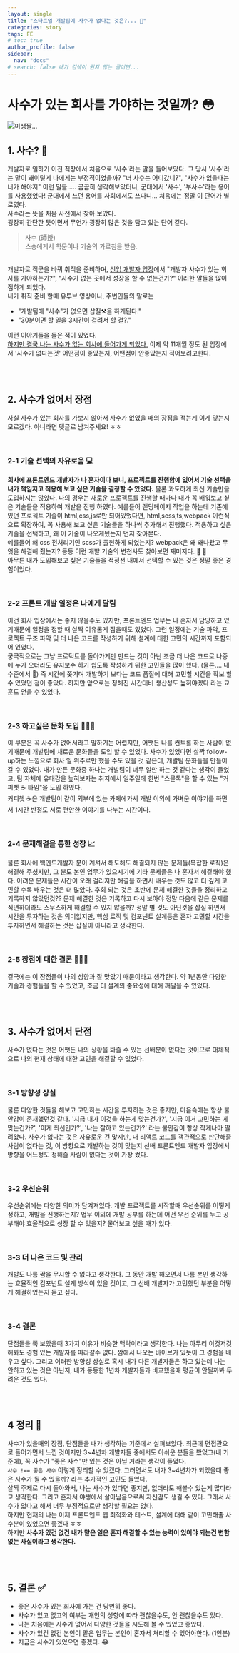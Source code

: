 ```yaml
---
layout: single
title: "스타트업 개발팀에 사수가 없다는 것은?... 🤔"
categories: story
tags: FE
# toc: true
author_profile: false
sidebar:
  nav: "docs"
# search: false 내가 검색이 원치 않는 글이면...
---
```


# 사수가 있는 회사를 가야하는 것일까? 😳

![미생짤...](/images/2022-12-18-seventh/misang.webp)

## 1. 사수? 🤔

개발자로 일하기 이전 직장에서 처음으로 '사수'라는 말을 들어보았다. 그 당시 '사수'라는 말이 왜이렇게 나에게는 부정적이었을까? "너 사수는 어디갔니?", "사수가 없을때는 너가 해야지" 이런 말들..... 곰곰히 생각해보았더니, 군대에서 '사수', '부사수'라는 용어를 사용했었다! 군대에서 쓰던 용어를 사회에서도 쓰다니... 처음에는 정말 이 단어가 별로였다. <br>
사수라는 뜻을 처음 사전에서 찾아 보았다.<br> 굉장히 간단한 뜻이면서 무언가 굉장히 많은 것을 담고 있는 단어 같다.
<br>

> 사수 (師授)<br>
> 스승에게서 학문이나 기술의 가르침을 받음.

<br>
개발자로 직군을 바꿔 취직을 준비하며, <u>신입 개발자 입장</u>에서 "개발자 사수가 있는 회사를 가야하는가?", "사수가 없는 곳에서 성장을 할 수 없는건가?" 이러한 말들을 많이 접하게 되었다. <br>
내가 취직 준비 할때 유투브 영상이나, 주변인들의 말로는

- "개발팀에 "사수"가 없으면 삽질⚒️을 하게된다."
- "30분이면 할 일을 3시간이 걸려서 할 걸?."<br>

이런 이야기들을 들은 적이 있었다.<br> <u>하지만 결국 나는 사수가 없는 회사에 들어가게 되었다.</u> 이제 약 11개월 정도 된 입장에서 '사수가 없다는것' 어떤점이 좋았는지, 어떤점이 안좋았는지 적어보려고한다.

<br>
<br>

## 2. 사수가 없어서 장점

사실 사수가 있는 회사를 가보지 않아서 사수가 없었을 때의 장점을 적는게 이게 맞는지 모르겠다. 아니라면 댓글로 남겨주세요! ㅎㅎ

<br>

### 2-1 기술 선택의 자유로움 💻

**회사에 프론트엔드 개발자가 나 혼자이다 보니, 프로젝트를 진행함에 있어서 기술 선택을 내가 책임지고 적용해 보고 싶은 기술을 결정할 수 있었다.** 물론 과도하게 최신 기술만을 도입하지는 않았다. 나의 경우는 새로운 프로젝트를 진행할 때마다 내가 꼭 배워보고 싶은 기술들을 적용하여 개발을 진행 하였다. 예를들어 랜딩페이지 작업을 하는데 기존에 있던 프로젝트 기술이 html,css,js로만 되어있었다면, html,scss,ts,webpack 이런식으로 확장하여, 꼭 사용해 보고 싶은 기술들을 하나씩 추가해서 진행했다. 적용하고 싶은 기술을 선택하고, 왜 이 기술이 나오게됬는지 먼저 찾아본다. <br> 예를들어 왜 css 전처리기인 scss가 출현하게 되었는지? webpack은 왜 왜나왔고 무엇을 해결해 줬는지? 등등 이런 개발 기술의 변천사도 찾아보면 재미지다. 🤣 🤣<br>
아무튼 내가 도입해보고 싶은 기술들을 적정선 내에서 선택할 수 있는 것은 정말 좋은 경험이었다.

<br>

### 2-2 프론트 개발 일정은 나에게 달림

이건 회사 입장에서는 좋지 않을수도 있지만, 프론트엔드 업무는 나 혼자서 담당하고 있기때문에 일정을 정할 때 살짝 여유롭게 잡을때도 있었다. 그런 일정에는 기술 파악, 프로젝트 구조 파악 및 더 나은 코드를 작성하기 위해 설계에 대한 고민의 시간까지 포함되어 있었다. <br>
궁극적으로는 그냥 프로덕트를 돌아가게만 만드는 것이 아닌 조금 더 나은 코드로 나중에 누가 오더라도 유지보수 하기 쉽도록 작성하기 위한 고민들을 많이 했다. (물론.... 내 수준에서 🥲)
즉 시간에 쫒기며 개발하기 보다는 코드 품질에 대해 고민할 시간을 확보 할 수 있었던 점이 좋았다. 하지만 앞으로는 정해진 시간대비 생산성도 높혀야겠다 라는 교훈도 얻을 수 있었다.

<br>

### 2-3 하고싶은 문화 도입 🧑🏻‍💻

이 부분은 꼭 사수가 없어서라고 말하기는 어렵지만, 어쨋든 나를 컨트롤 하는 사람이 없기때문에 개발팀에 새로운 문화들을 도입 할 수 있었다. 사수가 있었다면 살짝 follow-up하는 느낌으로 회사 일 위주로만 했을 수도 있을 것 같은데, 개발팀 문화들을 만들어 갈 수 있었다. 내가 만든 문화중 하나는 개발팀이 너무 일만 하는 것 같다는 생각이 들었고, 팀 자체에 유대감을 높혀보자는 취지에서 일주일에 한번 "스몰톡"을 할 수 있는 "커피쳇 ☕️ 타임"을 도입 하였다. <br>커피쳇 ☕️은 개발팀이 같이 외부에 있는 카페에가서 개발 이외에 가벼운 이야기를 하면서 1시간 반정도 서로 편안한 이야기를 나누는 시간이다.

<br>

### 2-4 문제해결을 통한 성장 📈

물론 회사에 백엔드개발자 분이 계셔서 해도해도 해결되지 않는 문제들(복잡한 로직)은 해결해 주셨지만, 그 분도 본인 업무가 있으시기에 기타 문제들은 나 혼자서 해결해야 했다. 어려운 문제들은 시간이 오래 걸리지만 해결을 하면서 배우는 것도 많고 더 깊게 고민할 수록 배우는 것은 더 많았다. 후회 되는 것은 초반에 문제 해결한 것들을 정리하고 기록하지 않았던것?? 문제 해결한 것은 기록하고 다시 보아야 정말 다음에 같은 문제를 직면하더라도 스무스하게 해결할 수 있지 않을까? 정말 별 것도 아닌것을 삽질 하면서 시간을 투자하는 것은 의미없지만, 핵심 로직 및 컴포넌트 설계등은 혼자 고민할 시간을 투자하면서 해결하는 것은 삽질이 아니라고 생각한다.

<br>

### 2-5 장점에 대한 결론 🧑🏻‍⚖️

결국에는 이 장점들이 나의 성향과 잘 맞았기 때문이라고 생각한다. 약 1년동안 다양한 기술과 경험들을 할 수 있었고, 조금 더 설계의 중요성에 대해 깨달을 수 있었다.

<br>
<br>

## 3. 사수가 없어서 단점

사수가 없다는 것은 어쨋든 나의 상황을 봐줄 수 있는 선배분이 없다는 것이므로 대체적으로 나의 현재 상태에 대한 고민을 해결할 수 없었다.

<br>

### 3-1 방향성 상실

물론 다양한 것들을 해보고 고민하는 시간을 투자하는 것은 좋지만, 마음속에는 항상 불안감이 존재했던것 같다. '지금 내가 이것을 하는게 맞는건가?', '지금 이거 고민하는 게 맞는건가?', '이게 최선인가?', '나는 잘하고 있는건가?' 라는 불안감이 항상 작게나마 딸려왔다. 사수가 없다는 것은 자유로운 건 맞지만, 내 리액트 코드를 객관적으로 판단해줄 사람이 없다는 것, 이 방향으로 개발하는 것이 맞는지 선배 프론트엔드 개발자 입장에서 방향을 어느정도 정해줄 사람이 없다는 것이 가장 컸다.

<br>

### 3-2 우선순위

우선순위에는 다양한 의미가 담겨져있다. 개발 프로젝트를 시작할때 우선순위를 어떻게 정하고, 개발을 진행하는지? 업무 이외에 개발 공부를 하는데 어떤 우선 순위를 두고 공부해야 효율적으로 성장 할 수 있을지? 물어보고 싶을 때가 있다.

<br>

### 3-3 더 나은 코드 및 관리

개발도 나름 짬을 무시할 수 없다고 생각한다. 그 동안 개발 해오면서 나름 본인 생각하는 효율적인 컴포넌트 설계 방식이 있을 것이고, 그 선배 개발자가 고민했던 부분을 어떻게 해결하였는지 듣고 싶다.

<br>

### 3-4 결론

단점들을 쭉 보았을때 3가지 이유가 비슷한 맥락이라고 생각한다. 나는 아무리 이것저것 해봐도 경험 있는 개발자를 따라갈수 없다. 짬에서 나오는 바이브가 있듯이 그 경험을 배우고 싶다. 그리고 이러한 방향성 상실로 혹시 내가 다른 개발자들은 하고 있는데 나는 안하고 있는 것은 아닌지, 내가 동등한 1년차 개발자들과 비교했을때 평균이 안될까봐 두려운 것도 있다.

<br>
<br>

## 4 정리 🧹

사수가 있을때의 장점, 단점들을 내가 생각하는 기준에서 살펴보았다. 최근에 면접관으로 들어가면서 느낀 것이지만 3~4년차 개발자들 중에서도 아쉬운 분들을 봤었고(내 기준에), 꼭 사수가 "좋은 사수"만 있는 것은 아닐 거라는 생각이 들었다.<br>
`사수 !== 좋은 사수` 이렇게 정리할 수 있겠다. 그러면서도 내가 3~4년차가 되었을때 좋은 사수가 될 수 있을까? 라는 추가적인 고민도 들었다. <br> 살짝 주제로 다시 돌아와서, 나는 사수가 있다면 좋지만, 없더라도 해볼수 있는게 많다라고 생각한다. 그리고 혼자서 야생에서 살아남음으로써 자신감도 생길 수 있다. 그래서 사수가 없다고 해서 너무 부정적으로만 생각할 필요는 없다.<br> 하지만 현재의 나는 이제 프론트엔드 웹 최적화와 테스트, 설계에 대해 같이 고민해줄 사수분이 있었으면 좋겠다 ㅎㅎ<br>
하지만 **사수가 있건 없건 내가 맡은 일은 혼자 해결할 수 있는 능력이 있어야 되는건 변함없는 사실이라고 생각한다.**
<br>

<br>
<br>

## 5. 결론 ✅

- 좋은 사수가 있는 회사에 가는 건 당연히 좋다.
- 사수가 있고 없고의 여부는 개인의 성향에 따라 괜찮을수도, 안 괜찮을수도 있다.
- 나는 처음에는 사수가 없어서 다양한 것들을 시도해 볼 수 있었고 좋았다.
- 사수가 있건 없건 본인이 맡은 업무는 본인이 혼자서 처리할 수 있어야한다. (1인분)
- 지금은 사수가 있었으면 좋겠다. 😂

